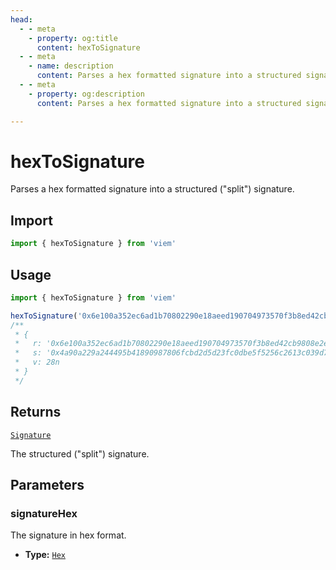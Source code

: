 ```yaml
---
head:
  - - meta
    - property: og:title
      content: hexToSignature
  - - meta
    - name: description
      content: Parses a hex formatted signature into a structured signature.
  - - meta
    - property: og:description
      content: Parses a hex formatted signature into a structured signature.

---
```


# hexToSignature

Parses a hex formatted signature into a structured ("split") signature.

## Import

```ts
import { hexToSignature } from 'viem'
```

## Usage

```ts
import { hexToSignature } from 'viem'

hexToSignature('0x6e100a352ec6ad1b70802290e18aeed190704973570f3b8ed42cb9808e2ea6bf4a90a229a244495b41890987806fcbd2d5d23fc0dbe5f5256c2613c039d76db81c') // [!code focus:8]
/**
 * {
 *   r: '0x6e100a352ec6ad1b70802290e18aeed190704973570f3b8ed42cb9808e2ea6bf',
 *   s: '0x4a90a229a244495b41890987806fcbd2d5d23fc0dbe5f5256c2613c039d76db8',
 *   v: 28n
 * }
 */
```

## Returns

[`Signature`](/docs/glossary/types#signature)

The structured ("split") signature.

## Parameters

### signatureHex

The signature in hex format.

- **Type:** [`Hex`](/docs/glossary/types#hex)
